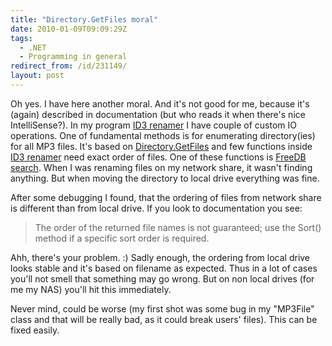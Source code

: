 ```yaml
---
title: "Directory.GetFiles moral"
date: 2010-01-09T09:09:29Z
tags:
  - .NET
  - Programming in general
redirect_from: /id/231149/
layout: post
---
```

Oh yes. I have here another moral. And it's not good for me, because it's (again) described in documentation (but who reads it when there's nice IntelliSense?). In my program [ID3 renamer][1] I have couple of custom IO operations. One of fundamental methods is for enumerating directory(ies) for all MP3 files. It's based on [Directory.GetFiles][2] and few functions inside [ID3 renamer][3] need exact order of files. One of these functions is [FreeDB search][4]. When I was renaming files on my network share, it wasn't finding anything. But when moving the directory to local drive everything was fine.

After some debugging I found, that the ordering of files from network share is different than from local drive. If you look to documentation you see:

> The order of the returned file names is not guaranteed; use the Sort() method if a specific sort order is required.

Ahh, there's your problem. :) Sadly enough, the ordering from local drive looks stable and it's based on filename as expected. Thus in a lot of cases you'll not smell that something may go wrong. But on non local drives (for me my NAS) you'll hit this immediately.

Never mind, could be worse (my first shot was some bug in my "MP3File" class and that will be really bad, as it could break users' files). This can be fixed easily.

[1]: http://www.id3renamer.com/
[2]: http://msdn.microsoft.com/en-us/library/ms143316.aspx
[3]: http://www.ID3renamer.com/
[4]: http://www.id3renamer.com/help/Writing/feature_freedb.htm